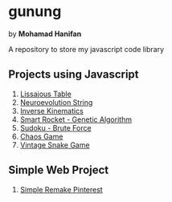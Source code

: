 # gunung

by **Mohamad Hanifan**

A repository to store my javascript code library

## Projects using Javascript

1. [Lissajous Table](https://hanifanm.github.io/list/1-lissajous-table)
2. [Neuroevolution String](https://hanifanm.github.io/list/2-neuroevolution-string)
3. [Inverse Kinematics](https://hanifanm.github.io/list/3-inverse-kinematics)
4. [Smart Rocket - Genetic Algorithm](https://hanifanm.github.io/list/4-smart-rocket)
5. [Sudoku - Brute Force](https://hanifanm.github.io/list/5-sudoku-brute-force)
6. [Chaos Game](https://hanifanm.github.io/list/6-chaos-game)
7. [Vintage Snake Game](https://hanifanm.github.io/list/7-snake-game)

## Simple Web Project

1. [Simple Remake Pinterest](https://hanifanm.github.io/simple/pinterest)